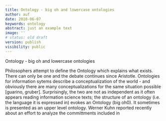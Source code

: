 ```yaml
---
title: Ontology - big oh and lowercase ontologies
author: auf
date: 2010-06-07
keywords: ontology
abstract: just an example text 
image: ''
# status: old draft
version: publish
visibility: public
---
```

  
Ontology - big oh and lowercase ontologies

Philosophers attempt to define the Ontology which explains what exists. There can only be one and the debate continues since Aristotle. Ontologies for information sytems describe a conceptualization of the world - and obviously there are many conceptualizations for the same situation possible [guarino, gruber].
Surprisingly, the two are not as independent as it often appears reading information science texts; the structure of an ontology (i.e. the language it is expressed in) evokes an Ontology (big oh0). It sometimes is presented as an upper level ontology.
Werner Kuhn reported recently about an effort to analyze the committments included in

